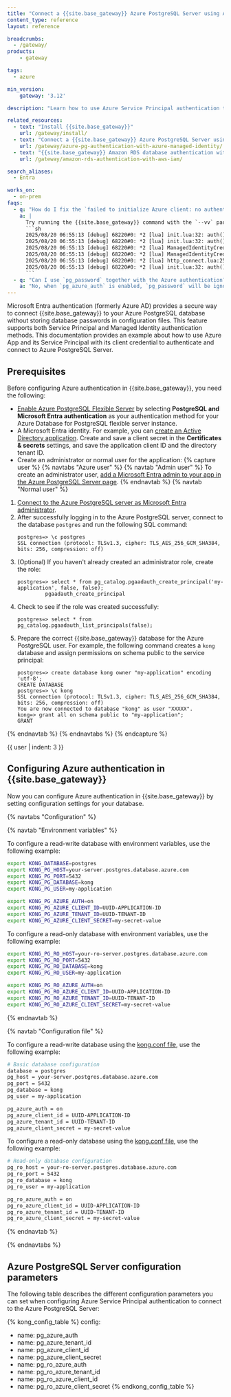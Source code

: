 ```yaml
---
title: "Connect a {{site.base_gateway}} Azure PostgreSQL Server using Azure Service Principal"
content_type: reference
layout: reference

breadcrumbs:
  - /gateway/
products:
    - gateway

tags:
  - azure

min_version:
    gateway: '3.12'

description: "Learn how to use Azure Service Principal authentication to connect to the Azure PostgreSQL Server that you use for {{site.base_gateway}}"

related_resources:
  - text: "Install {{site.base_gateway}}"
    url: /gateway/install/
  - text: "Connect a {{site.base_gateway}} Azure PostgreSQL Server using Azure Managed Identity"
    url: /gateway/azure-pg-authentication-with-azure-managed-identity/
  - text: "{{site.base_gateway}} Amazon RDS database authentication with AWS IAM"
    url: /gateway/amazon-rds-authentication-with-aws-iam/

search_aliases:
  - Entra

works_on:
  - on-prem
faqs:
  - q: "How do I fix the `failed to initialize Azure client: no authentication mechanism worked for azure` error?"
    a: |
      Try running the {{site.base_gateway}} command with the `--vv` parameter to show the debug log. You'll see the reason why the Azure authentication failed. For example the following log shows an error when authenticating with Managed Identity:
      ```sh
      2025/08/20 06:55:13 [debug] 68220#0: *2 [lua] init.lua:32: auth(): could not authenticate to azure with ClientCredentials class, error: Couldn't find AZURE_CLIENT_SECRET env variable
      2025/08/20 06:55:13 [debug] 68220#0: *2 [lua] init.lua:32: auth(): could not authenticate to azure with WorkloadIdentityCredentials class, error: Couldn't find AZURE_FEDERATED_TOKEN_FILE env variable
      2025/08/20 06:55:13 [debug] 68220#0: *2 [lua] ManagedIdentityCredentials.lua:217: configureIMDSCredentialRequest(): use managed identity in IMDS
      2025/08/20 06:55:13 [debug] 68220#0: *2 [lua] ManagedIdentityCredentials.lua:150: try to use managed identity client_id XXXXXXXX
      2025/08/20 06:55:13 [debug] 68220#0: *2 [lua] http_connect.lua:253: connect(): poolname: http:169.254.169.254:80:nil::nil:::
      2025/08/20 06:55:13 [debug] 68220#0: *2 [lua] init.lua:32: auth(): could not authenticate to azure with ManagedIdentityCredentials class, error: managed identity credentials request failed, status: 400, body: {"error":"invalid_request","error_description":"Identity not found"}
      ```
  - q: "Can I use `pg_password` together with the Azure authentication?"
    a: "No, when `pg_azure_auth` is enabled, `pg_password` will be ignored."
---
```


Microsoft Entra authentication (formerly Azure AD) provides a secure way to connect {{site.base_gateway}} to your Azure PostgreSQL database without storing database passwords in configuration files. This feature supports both Service Principal and Managed Identity authentication methods. This documentation provides an example about how to use Azure App and its Service Principal with its client credential to authenticate and connect to Azure PostgreSQL Server.

## Prerequisites

Before configuring Azure authentication in {{site.base_gateway}}, you need the following:

* [Enable Azure PostgreSQL Flexible Server](https://learn.microsoft.com/azure/postgresql/flexible-server/security-entra-configure) by selecting **PostgreSQL and Microsoft Entra authentication** as your authentication method for your Azure Database for PostgreSQL flexible server instance.
* A Microsoft Entra identity. For example, you can [create an Active Directory application](https://learn.microsoft.com/en-us/entra/identity-platform/quickstart-register-app). Create and save a client secret in the **Certificates & secrets** settings, and save the application client ID and the directory tenant ID. 
* Create an administrator or normal user for the application:
{% capture user %}
{% navtabs "Azure user" %}
{% navtab "Admin user" %}
To create an administrator user, [add a Microsoft Entra admin to your app in the Azure PostgreSQL Server page](https://learn.microsoft.com/azure/postgresql/flexible-server/how-to-manage-azure-ad-users).
{% endnavtab %}
{% navtab "Normal user" %}
1. [Connect to the Azure PostgreSQL server as Microsoft Entra administrator](https://learn.microsoft.com/en-us/azure/postgresql/flexible-server/how-to-configure-sign-in-azure-ad-authentication#authenticate-with-microsoft-entra-id).
1. After successfully logging in to the Azure PostgreSQL server, connect to the database `postgres` and run the following SQL command:
   ```
   postgres=> \c postgres
   SSL connection (protocol: TLSv1.3, cipher: TLS_AES_256_GCM_SHA384, bits: 256, compression: off)
   ```
1. (Optional) If you haven't already created an administrator role, create the role:
   ```
   postgres=> select * from pg_catalog.pgaadauth_create_principal('my-application', false, false);
            pgaadauth_create_principal
   ```
1. Check to see if the role was created successfully:
   ```
   postgres=> select * from pg_catalog.pgaadauth_list_principals(false);
   ```
1. Prepare the correct {{site.base_gateway}} database for the Azure PostgreSQL user. For example, the following command creates a `kong` database and assign permissions on schema public to the service principal:
   ```
   postgres=> create database kong owner "my-application" encoding 'utf-8';
   CREATE DATABASE
   postgres=> \c kong
   SSL connection (protocol: TLSv1.3, cipher: TLS_AES_256_GCM_SHA384, bits: 256, compression: off)
   You are now connected to database "kong" as user "XXXXX".
   kong=> grant all on schema public to "my-application";
   GRANT
   ```
{% endnavtab %}
{% endnavtabs %}
{% endcapture %}

{{ user | indent: 3 }}

## Configuring Azure authentication in {{site.base_gateway}}

Now you can configure Azure authentication in {{site.base_gateway}} by setting configuration settings for your database.

{% navtabs "Configuration" %}

{% navtab "Environment variables" %}

To configure a read-write database with environment variables, use the following example: 
```bash
export KONG_DATABASE=postgres
export KONG_PG_HOST=your-server.postgres.database.azure.com
export KONG_PG_PORT=5432
export KONG_PG_DATABASE=kong
export KONG_PG_USER=my-application

export KONG_PG_AZURE_AUTH=on
export KONG_PG_AZURE_CLIENT_ID=UUID-APPLICATION-ID
export KONG_PG_AZURE_TENANT_ID=UUID-TENANT-ID
export KONG_PG_AZURE_CLIENT_SECRET=my-secret-value
```

To configure a read-only database with environment variables, use the following example: 
```bash
export KONG_PG_RO_HOST=your-ro-server.postgres.database.azure.com
export KONG_PG_RO_PORT=5432
export KONG_PG_RO_DATABASE=kong
export KONG_PG_RO_USER=my-application

export KONG_PG_RO_AZURE_AUTH=on
export KONG_PG_RO_AZURE_CLIENT_ID=UUID-APPLICATION-ID
export KONG_PG_RO_AZURE_TENANT_ID=UUID-TENANT-ID
export KONG_PG_RO_AZURE_CLIENT_SECRET=my-secret-value
```

{% endnavtab %}

{% navtab "Configuration file" %}

To configure a read-write database using the [kong.conf file](/gateway/manage-kong-conf/), use the following example: 
```bash
# Basic database configuration
database = postgres
pg_host = your-server.postgres.database.azure.com
pg_port = 5432
pg_database = kong
pg_user = my-application

pg_azure_auth = on
pg_azure_client_id = UUID-APPLICATION-ID
pg_azure_tenant_id = UUID-TENANT-ID
pg_azure_client_secret = my-secret-value
```

To configure a read-only database using the [kong.conf file](/gateway/manage-kong-conf/), use the following example: 
```bash
# Read-only database configuration
pg_ro_host = your-ro-server.postgres.database.azure.com
pg_ro_port = 5432
pg_ro_database = kong
pg_ro_user = my-application

pg_ro_azure_auth = on
pg_ro_azure_client_id = UUID-APPLICATION-ID
pg_ro_azure_tenant_id = UUID-TENANT-ID
pg_ro_azure_client_secret = my-secret-value
```

{% endnavtab %}

{% endnavtabs %}

## Azure PostgreSQL Server configuration parameters

The following table describes the different configuration parameters you can set when configuring Azure Service Principal authentication to connect to the Azure PostgreSQL Server:

<!--vale off-->
{% kong_config_table %}
config:
  - name: pg_azure_auth
  - name: pg_azure_tenant_id
  - name: pg_azure_client_id
  - name: pg_azure_client_secret
  - name: pg_ro_azure_auth
  - name: pg_ro_azure_tenant_id
  - name: pg_ro_azure_client_id
  - name: pg_ro_azure_client_secret
{% endkong_config_table %}
<!--vale on-->

